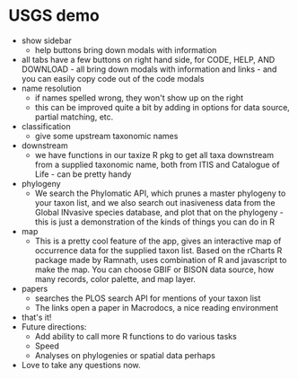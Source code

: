 # USGS demo

+ show sidebar
	+ help buttons bring down modals with information
+ all tabs have a few buttons on right hand side, for CODE, HELP, AND DOWNLOAD - all bring down modals with information and links - and you can easily copy code out of the code modals
+ name resolution
	+ if names spelled wrong, they won't show up on the right
	+ this can be improved quite a bit by adding in options for data source, partial matching, etc.
+ classification
	+ give some upstream taxonomic names
+ downstream
	+ we have functions in our taxize R pkg to get all taxa downstream from a supplied taxonomic name, both from ITIS and Catalogue of Life - can be pretty handy
+ phylogeny
	+ We search the Phylomatic API, which prunes a master phylogeny to your taxon list, and we also search out inasiveness data from the Global INvasive species database, and plot that on the phylogeny - this is just a demonstration of the kinds of things you can do in R
+ map
	+ This is a pretty cool feature of the app, gives an interactive map of occurrence data for the supplied taxon list. Based on the rCharts R package made by Ramnath, uses combination of R and javascript to make the map. You can choose GBIF or BISON data source, how many records, color palette, and map layer.
+ papers
	+ searches the PLOS search API for mentions of your taxon list
	+ The links open a paper in Macrodocs, a nice reading environment
+ that's it!
+ Future directions:
	+ Add ability to call more R functions to do various tasks
	+ Speed
	+ Analyses on phylogenies or spatial data perhaps
+ Love to take any questions now.